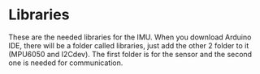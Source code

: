
# Libraries

These are the needed libraries for the IMU. When you download Arduino IDE, there will be a folder called libraries, just add the other 2 folder to it (MPU6050 and I2Cdev). The first folder is for the sensor and the second one is needed for communication. 
